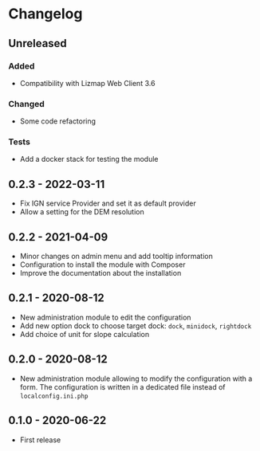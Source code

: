# Changelog
 
## Unreleased

### Added

* Compatibility with Lizmap Web Client 3.6

### Changed

* Some code refactoring

### Tests

* Add a docker stack for testing the module

## 0.2.3 - 2022-03-11

* Fix IGN service Provider and set it as default provider
* Allow a setting for the DEM resolution

## 0.2.2 - 2021-04-09

* Minor changes on admin menu and add tooltip information
* Configuration to install the module with Composer
* Improve the documentation about the installation

## 0.2.1 - 2020-08-12

* New administration module to edit the configuration
* Add new option dock to choose target dock: `dock`, `minidock`, `rightdock`
* Add choice of unit for slope calculation

## 0.2.0 - 2020-08-12

* New administration module allowing to modify the configuration with a form.
  The configuration is written in a dedicated file instead of `localconfig.ini.php`

## 0.1.0 - 2020-06-22

* First release
